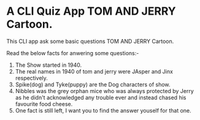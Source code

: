 # A CLI Quiz App TOM AND JERRY Cartoon.

This CLI app ask some basic questions TOM AND JERRY Cartoon.

Read the below facts for anwering some questions:-

1. The Show started in 1940.
1. The real names in 1940 of tom and jerry were JAsper and Jinx respectively.
1. Spike(dog) and Tyke(puppy) are the Dog characters of show.
1. Nibbles was the grey orphan mice who was always protected by Jerry as he didn't acknowledged any trouble ever and instead chased his favourite food cheese.
1. One fact is still left, I want you to find the answer youself for that one.